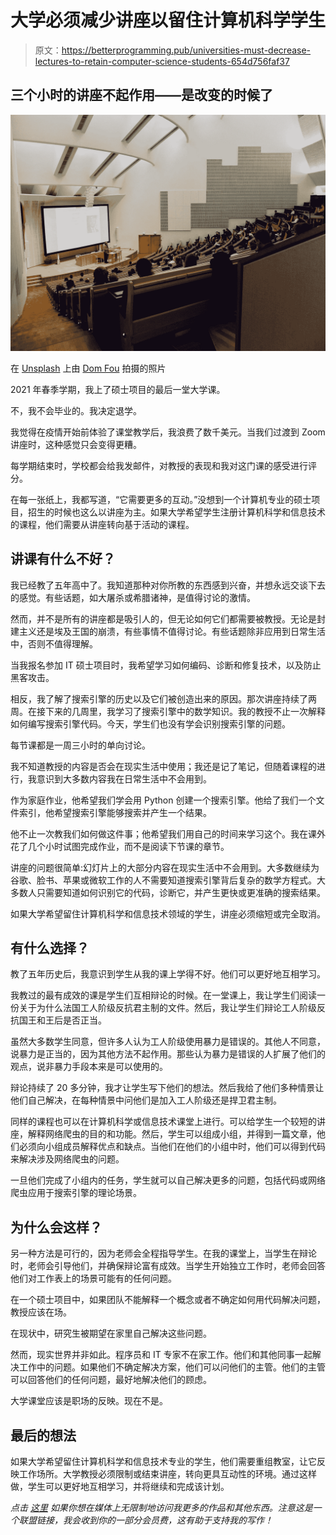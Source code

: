 # 大学必须减少讲座以留住计算机科学学生

> 原文：<https://betterprogramming.pub/universities-must-decrease-lectures-to-retain-computer-science-students-654d756faf37>

## 三个小时的讲座不起作用——是改变的时候了

![](img/9c6a0922525367081cfd580950376546.png)

在 [Unsplash](https://unsplash.com?utm_source=medium&utm_medium=referral) 上由 [Dom Fou](https://unsplash.com/@domlafou?utm_source=medium&utm_medium=referral) 拍摄的照片

2021 年春季学期，我上了硕士项目的最后一堂大学课。

不，我不会毕业的。我决定退学。

我觉得在疫情开始前体验了课堂教学后，我浪费了数千美元。当我们过渡到 Zoom 讲座时，这种感觉只会变得更糟。

每学期结束时，学校都会给我发邮件，对教授的表现和我对这门课的感受进行评分。

在每一张纸上，我都写道，“它需要更多的互动。”没想到一个计算机专业的硕士项目，招生的时候也这么以讲座为主。如果大学希望学生注册计算机科学和信息技术的课程，他们需要从讲座转向基于活动的课程。

## 讲课有什么不好？

我已经教了五年高中了。我知道那种对你所教的东西感到兴奋，并想永远交谈下去的感觉。有些话题，如大屠杀或希腊诸神，是值得讨论的激情。

然而，并不是所有的讲座都是吸引人的，但无论如何它们都需要被教授。无论是封建主义还是埃及王国的崩溃，有些事情不值得讨论。有些话题除非应用到日常生活中，否则不值得理解。

当我报名参加 IT 硕士项目时，我希望学习如何编码、诊断和修复技术，以及防止黑客攻击。

相反，我了解了搜索引擎的历史以及它们被创造出来的原因。那次讲座持续了两周。在接下来的几周里，我学习了搜索引擎中的数学知识。我的教授不止一次解释如何编写搜索引擎代码。今天，学生们也没有学会识别搜索引擎的问题。

每节课都是一周三小时的单向讨论。

我不知道教授的内容是否会在现实生活中使用；我还是记了笔记，但随着课程的进行，我意识到大多数内容我在日常生活中不会用到。

作为家庭作业，他希望我们学会用 Python 创建一个搜索引擎。他给了我们一个文件索引，他希望搜索引擎能够搜索并产生一个结果。

他不止一次教我们如何做这件事；他希望我们用自己的时间来学习这个。我在课外花了几个小时试图完成作业，而不是阅读下节课的章节。

讲座的问题很简单:幻灯片上的大部分内容在现实生活中不会用到。大多数继续为谷歌、脸书、苹果或微软工作的人不需要知道搜索引擎背后复杂的数学方程式。大多数人只需要知道如何识别它的代码，诊断它，并产生更快或更准确的搜索结果。

如果大学希望留住计算机科学和信息技术领域的学生，讲座必须缩短或完全取消。

## 有什么选择？

教了五年历史后，我意识到学生从我的课上学得不好。他们可以更好地互相学习。

我教过的最有成效的课是学生们互相辩论的时候。在一堂课上，我让学生们阅读一份关于为什么法国工人阶级反抗君主制的文件。然后，我让学生们辩论工人阶级反抗国王和王后是否正当。

虽然大多数学生同意，但许多人认为工人阶级使用暴力是错误的。其他人不同意，说暴力是正当的，因为其他方法不起作用。那些认为暴力是错误的人扩展了他们的观点，说非暴力手段本来是可以使用的。

辩论持续了 20 多分钟，我才让学生写下他们的想法。然后我给了他们多种情景让他们自己解决，在每种情景中问他们是加入工人阶级还是捍卫君主制。

同样的课程也可以在计算机科学或信息技术课堂上进行。可以给学生一个较短的讲座，解释网络爬虫的目的和功能。然后，学生可以组成小组，并得到一篇文章，他们必须向小组成员解释优点和缺点。当他们在他们的小组中时，他们可以得到代码来解决涉及网络爬虫的问题。

一旦他们完成了小组内的任务，学生就可以自己解决更多的问题，包括代码或网络爬虫应用于搜索引擎的理论场景。

## 为什么会这样？

另一种方法是可行的，因为老师会全程指导学生。在我的课堂上，当学生在辩论时，老师会引导他们，并确保辩论富有成效。当学生开始独立工作时，老师会回答他们对工作表上的场景可能有的任何问题。

在一个硕士项目中，如果团队不能解释一个概念或者不确定如何用代码解决问题，教授应该在场。

在现状中，研究生被期望在家里自己解决这些问题。

然而，现实世界并非如此。程序员和 IT 专家不在家工作。他们和其他同事一起解决工作中的问题。如果他们不确定解决方案，他们可以问他们的主管。他们的主管可以回答他们的任何问题，最好地解决他们的顾虑。

大学课堂应该是职场的反映。现在不是。

## 最后的想法

如果大学希望留住计算机科学和信息技术专业的学生，他们需要重组教室，让它反映工作场所。大学教授必须限制或结束讲座，转向更具互动性的环境。通过这样做，学生可以更好地互相学习，并将继续和完成该计划。

*点击* [*这里*](https://ajkrow.medium.com/membership/) *如果你想在媒体上无限制地访问我更多的作品和其他东西。注意这是一个联盟链接，我会收到你的一部分会员费，这有助于支持我的写作！*